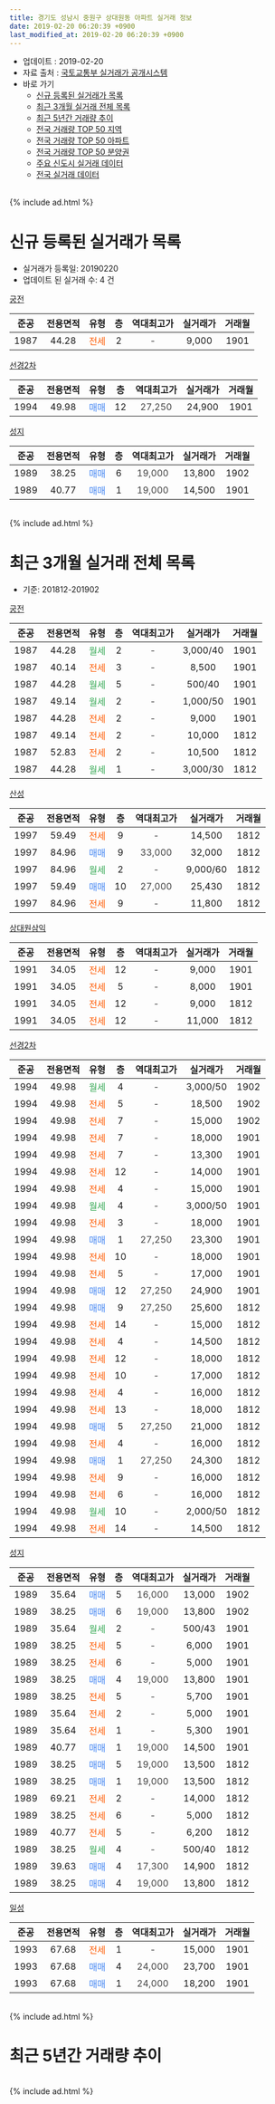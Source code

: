```yaml
---
title: 경기도 성남시 중원구 상대원동 아파트 실거래 정보
date: 2019-02-20 06:20:39 +0900
last_modified_at: 2019-02-20 06:20:39 +0900
---
```


* 업데이트 : 2019-02-20
* 자료 출처 : [국토교통부 실거래가 공개시스템](http://rt.molit.go.kr)
* 바로 가기
    * [신규 등록된 실거래가 목록](#신규-등록된-실거래가-목록)
    * [최근 3개월 실거래 전체 목록](#최근-3개월-실거래-전체-목록)
    * [최근 5년간 거래량 추이](#최근-5년간-거래량-추이)
    * [전국 거래량 TOP 50 지역](https://inasie.github.io/apt-trade-info/최근-3개월-전국에서-가장-거래가-많이-발생한-지역)
    * [전국 거래량 TOP 50 아파트](https://inasie.github.io/apt-trade-info/최근-3개월-전국에서-가장-거래가-많이-발생한-아파트)
    * [전국 거래량 TOP 50 분양권](https://inasie.github.io/apt-trade-info/최근-3개월-전국에서-가장-거래가-많이-발생한-분양권)
    * [주요 신도시 실거래 데이터](https://inasie.github.io/apt-trade-info/주요-신도시)
    * [전국 실거래 데이터](https://inasie.github.io/apt-trade-info/전국)
<br>
{% include ad.html %}
<br>

# 신규 등록된 실거래가 목록
* 실거래가 등록일: 20190220
* 업데이트 된 실거래 수: 4 건


[궁전](https://search.naver.com/search.naver?query=%EA%B2%BD%EA%B8%B0%EB%8F%84+%EC%84%B1%EB%82%A8%EC%8B%9C+%EC%A4%91%EC%9B%90%EA%B5%AC+%EC%83%81%EB%8C%80%EC%9B%90%EB%8F%99+%EA%B6%81%EC%A0%84)

|준공|전용면적|유형|층|역대최고가|실거래가|거래월|
|:---:|:---:|:---:|:---:|:---:|:---:|:---:|
|1987|44.28|<span style="color:#ff5a00">전세</span>|2|<span style="color:#444444">-</span>|9,000|1901|

[선경2차](https://search.naver.com/search.naver?query=%EA%B2%BD%EA%B8%B0%EB%8F%84+%EC%84%B1%EB%82%A8%EC%8B%9C+%EC%A4%91%EC%9B%90%EA%B5%AC+%EC%83%81%EB%8C%80%EC%9B%90%EB%8F%99+%EC%84%A0%EA%B2%BD2%EC%B0%A8)

|준공|전용면적|유형|층|역대최고가|실거래가|거래월|
|:---:|:---:|:---:|:---:|:---:|:---:|:---:|
|1994|49.98|<span style="color:#4285f3">매매</span>|12|<span style="color:#444444">27,250</span>|24,900|1901|

[성지](https://search.naver.com/search.naver?query=%EA%B2%BD%EA%B8%B0%EB%8F%84+%EC%84%B1%EB%82%A8%EC%8B%9C+%EC%A4%91%EC%9B%90%EA%B5%AC+%EC%83%81%EB%8C%80%EC%9B%90%EB%8F%99+%EC%84%B1%EC%A7%80)

|준공|전용면적|유형|층|역대최고가|실거래가|거래월|
|:---:|:---:|:---:|:---:|:---:|:---:|:---:|
|1989|38.25|<span style="color:#4285f3">매매</span>|6|<span style="color:#444444">19,000</span>|13,800|1902|
|1989|40.77|<span style="color:#4285f3">매매</span>|1|<span style="color:#444444">19,000</span>|14,500|1901|


<br>
{% include ad.html %}
<br>

# 최근 3개월 실거래 전체 목록
* 기준: 201812-201902


[궁전](https://search.naver.com/search.naver?query=%EA%B2%BD%EA%B8%B0%EB%8F%84+%EC%84%B1%EB%82%A8%EC%8B%9C+%EC%A4%91%EC%9B%90%EA%B5%AC+%EC%83%81%EB%8C%80%EC%9B%90%EB%8F%99+%EA%B6%81%EC%A0%84)

|준공|전용면적|유형|층|역대최고가|실거래가|거래월|
|:---:|:---:|:---:|:---:|:---:|:---:|:---:|
|1987|44.28|<span style="color:#34a853">월세</span>|2|<span style="color:#444444">-</span>|3,000/40|1901|
|1987|40.14|<span style="color:#ff5a00">전세</span>|3|<span style="color:#444444">-</span>|8,500|1901|
|1987|44.28|<span style="color:#34a853">월세</span>|5|<span style="color:#444444">-</span>|500/40|1901|
|1987|49.14|<span style="color:#34a853">월세</span>|2|<span style="color:#444444">-</span>|1,000/50|1901|
|1987|44.28|<span style="color:#ff5a00">전세</span>|2|<span style="color:#444444">-</span>|9,000|1901|
|1987|49.14|<span style="color:#ff5a00">전세</span>|2|<span style="color:#444444">-</span>|10,000|1812|
|1987|52.83|<span style="color:#ff5a00">전세</span>|2|<span style="color:#444444">-</span>|10,500|1812|
|1987|44.28|<span style="color:#34a853">월세</span>|1|<span style="color:#444444">-</span>|3,000/30|1812|

[산성](https://search.naver.com/search.naver?query=%EA%B2%BD%EA%B8%B0%EB%8F%84+%EC%84%B1%EB%82%A8%EC%8B%9C+%EC%A4%91%EC%9B%90%EA%B5%AC+%EC%83%81%EB%8C%80%EC%9B%90%EB%8F%99+%EC%82%B0%EC%84%B1)

|준공|전용면적|유형|층|역대최고가|실거래가|거래월|
|:---:|:---:|:---:|:---:|:---:|:---:|:---:|
|1997|59.49|<span style="color:#ff5a00">전세</span>|9|<span style="color:#444444">-</span>|14,500|1812|
|1997|84.96|<span style="color:#4285f3">매매</span>|9|<span style="color:#444444">33,000</span>|32,000|1812|
|1997|84.96|<span style="color:#34a853">월세</span>|2|<span style="color:#444444">-</span>|9,000/60|1812|
|1997|59.49|<span style="color:#4285f3">매매</span>|10|<span style="color:#444444">27,000</span>|25,430|1812|
|1997|84.96|<span style="color:#ff5a00">전세</span>|9|<span style="color:#444444">-</span>|11,800|1812|

[상대원삼익](https://search.naver.com/search.naver?query=%EA%B2%BD%EA%B8%B0%EB%8F%84+%EC%84%B1%EB%82%A8%EC%8B%9C+%EC%A4%91%EC%9B%90%EA%B5%AC+%EC%83%81%EB%8C%80%EC%9B%90%EB%8F%99+%EC%83%81%EB%8C%80%EC%9B%90%EC%82%BC%EC%9D%B5)

|준공|전용면적|유형|층|역대최고가|실거래가|거래월|
|:---:|:---:|:---:|:---:|:---:|:---:|:---:|
|1991|34.05|<span style="color:#ff5a00">전세</span>|12|<span style="color:#444444">-</span>|9,000|1901|
|1991|34.05|<span style="color:#ff5a00">전세</span>|5|<span style="color:#444444">-</span>|8,000|1901|
|1991|34.05|<span style="color:#ff5a00">전세</span>|12|<span style="color:#444444">-</span>|9,000|1812|
|1991|34.05|<span style="color:#ff5a00">전세</span>|12|<span style="color:#444444">-</span>|11,000|1812|

[선경2차](https://search.naver.com/search.naver?query=%EA%B2%BD%EA%B8%B0%EB%8F%84+%EC%84%B1%EB%82%A8%EC%8B%9C+%EC%A4%91%EC%9B%90%EA%B5%AC+%EC%83%81%EB%8C%80%EC%9B%90%EB%8F%99+%EC%84%A0%EA%B2%BD2%EC%B0%A8)

|준공|전용면적|유형|층|역대최고가|실거래가|거래월|
|:---:|:---:|:---:|:---:|:---:|:---:|:---:|
|1994|49.98|<span style="color:#34a853">월세</span>|4|<span style="color:#444444">-</span>|3,000/50|1902|
|1994|49.98|<span style="color:#ff5a00">전세</span>|5|<span style="color:#444444">-</span>|18,500|1902|
|1994|49.98|<span style="color:#ff5a00">전세</span>|7|<span style="color:#444444">-</span>|15,000|1902|
|1994|49.98|<span style="color:#ff5a00">전세</span>|7|<span style="color:#444444">-</span>|18,000|1901|
|1994|49.98|<span style="color:#ff5a00">전세</span>|7|<span style="color:#444444">-</span>|13,300|1901|
|1994|49.98|<span style="color:#ff5a00">전세</span>|12|<span style="color:#444444">-</span>|14,000|1901|
|1994|49.98|<span style="color:#ff5a00">전세</span>|4|<span style="color:#444444">-</span>|15,000|1901|
|1994|49.98|<span style="color:#34a853">월세</span>|4|<span style="color:#444444">-</span>|3,000/50|1901|
|1994|49.98|<span style="color:#ff5a00">전세</span>|3|<span style="color:#444444">-</span>|18,000|1901|
|1994|49.98|<span style="color:#4285f3">매매</span>|1|<span style="color:#444444">27,250</span>|23,300|1901|
|1994|49.98|<span style="color:#ff5a00">전세</span>|10|<span style="color:#444444">-</span>|18,000|1901|
|1994|49.98|<span style="color:#ff5a00">전세</span>|5|<span style="color:#444444">-</span>|17,000|1901|
|1994|49.98|<span style="color:#4285f3">매매</span>|12|<span style="color:#444444">27,250</span>|24,900|1901|
|1994|49.98|<span style="color:#4285f3">매매</span>|9|<span style="color:#444444">27,250</span>|25,600|1812|
|1994|49.98|<span style="color:#ff5a00">전세</span>|14|<span style="color:#444444">-</span>|15,000|1812|
|1994|49.98|<span style="color:#ff5a00">전세</span>|4|<span style="color:#444444">-</span>|14,500|1812|
|1994|49.98|<span style="color:#ff5a00">전세</span>|12|<span style="color:#444444">-</span>|18,000|1812|
|1994|49.98|<span style="color:#ff5a00">전세</span>|10|<span style="color:#444444">-</span>|17,000|1812|
|1994|49.98|<span style="color:#ff5a00">전세</span>|4|<span style="color:#444444">-</span>|16,000|1812|
|1994|49.98|<span style="color:#ff5a00">전세</span>|13|<span style="color:#444444">-</span>|18,000|1812|
|1994|49.98|<span style="color:#4285f3">매매</span>|5|<span style="color:#444444">27,250</span>|21,000|1812|
|1994|49.98|<span style="color:#ff5a00">전세</span>|4|<span style="color:#444444">-</span>|16,000|1812|
|1994|49.98|<span style="color:#4285f3">매매</span>|1|<span style="color:#444444">27,250</span>|24,300|1812|
|1994|49.98|<span style="color:#ff5a00">전세</span>|9|<span style="color:#444444">-</span>|16,000|1812|
|1994|49.98|<span style="color:#ff5a00">전세</span>|6|<span style="color:#444444">-</span>|16,000|1812|
|1994|49.98|<span style="color:#34a853">월세</span>|10|<span style="color:#444444">-</span>|2,000/50|1812|
|1994|49.98|<span style="color:#ff5a00">전세</span>|14|<span style="color:#444444">-</span>|14,500|1812|


<script async src="//pagead2.googlesyndication.com/pagead/js/adsbygoogle.js"></script>
<!-- 기본 -->
<ins class="adsbygoogle"
     style="display:block"
     data-ad-client="ca-pub-2446590836940007"
     data-ad-slot="1659523306"
     data-ad-format="auto"
     data-full-width-responsive="true"></ins>
<script>
(adsbygoogle = window.adsbygoogle || []).push({});
</script>


[성지](https://search.naver.com/search.naver?query=%EA%B2%BD%EA%B8%B0%EB%8F%84+%EC%84%B1%EB%82%A8%EC%8B%9C+%EC%A4%91%EC%9B%90%EA%B5%AC+%EC%83%81%EB%8C%80%EC%9B%90%EB%8F%99+%EC%84%B1%EC%A7%80)

|준공|전용면적|유형|층|역대최고가|실거래가|거래월|
|:---:|:---:|:---:|:---:|:---:|:---:|:---:|
|1989|35.64|<span style="color:#4285f3">매매</span>|5|<span style="color:#444444">16,000</span>|13,000|1902|
|1989|38.25|<span style="color:#4285f3">매매</span>|6|<span style="color:#444444">19,000</span>|13,800|1902|
|1989|35.64|<span style="color:#34a853">월세</span>|2|<span style="color:#444444">-</span>|500/43|1901|
|1989|38.25|<span style="color:#ff5a00">전세</span>|5|<span style="color:#444444">-</span>|6,000|1901|
|1989|38.25|<span style="color:#ff5a00">전세</span>|6|<span style="color:#444444">-</span>|5,000|1901|
|1989|38.25|<span style="color:#4285f3">매매</span>|4|<span style="color:#444444">19,000</span>|13,800|1901|
|1989|38.25|<span style="color:#ff5a00">전세</span>|5|<span style="color:#444444">-</span>|5,700|1901|
|1989|35.64|<span style="color:#ff5a00">전세</span>|2|<span style="color:#444444">-</span>|5,000|1901|
|1989|35.64|<span style="color:#ff5a00">전세</span>|1|<span style="color:#444444">-</span>|5,300|1901|
|1989|40.77|<span style="color:#4285f3">매매</span>|1|<span style="color:#444444">19,000</span>|14,500|1901|
|1989|38.25|<span style="color:#4285f3">매매</span>|5|<span style="color:#444444">19,000</span>|13,500|1812|
|1989|38.25|<span style="color:#4285f3">매매</span>|1|<span style="color:#444444">19,000</span>|13,500|1812|
|1989|69.21|<span style="color:#ff5a00">전세</span>|2|<span style="color:#444444">-</span>|14,000|1812|
|1989|38.25|<span style="color:#ff5a00">전세</span>|6|<span style="color:#444444">-</span>|5,000|1812|
|1989|40.77|<span style="color:#ff5a00">전세</span>|5|<span style="color:#444444">-</span>|6,200|1812|
|1989|38.25|<span style="color:#34a853">월세</span>|4|<span style="color:#444444">-</span>|500/40|1812|
|1989|39.63|<span style="color:#4285f3">매매</span>|4|<span style="color:#444444">17,300</span>|14,900|1812|
|1989|38.25|<span style="color:#4285f3">매매</span>|4|<span style="color:#444444">19,000</span>|13,800|1812|

[일성](https://search.naver.com/search.naver?query=%EA%B2%BD%EA%B8%B0%EB%8F%84+%EC%84%B1%EB%82%A8%EC%8B%9C+%EC%A4%91%EC%9B%90%EA%B5%AC+%EC%83%81%EB%8C%80%EC%9B%90%EB%8F%99+%EC%9D%BC%EC%84%B1)

|준공|전용면적|유형|층|역대최고가|실거래가|거래월|
|:---:|:---:|:---:|:---:|:---:|:---:|:---:|
|1993|67.68|<span style="color:#ff5a00">전세</span>|1|<span style="color:#444444">-</span>|15,000|1901|
|1993|67.68|<span style="color:#4285f3">매매</span>|4|<span style="color:#444444">24,000</span>|23,700|1901|
|1993|67.68|<span style="color:#4285f3">매매</span>|1|<span style="color:#444444">24,000</span>|18,200|1901|


<br>
{% include ad.html %}
<br>

# 최근 5년간 거래량 추이


<div style="width:100%;">
    <canvas id="deal_progress" height="200"></canvas>
</div>

<script>
new Chart(document.getElementById("deal_progress"), {
    type: 'line',
    data: {
        labels: ['201402','201403','201404','201405','201406','201407','201408','201409','201410','201411','201412','201501','201502','201503','201504','201505','201506','201507','201508','201509','201510','201511','201512','201601','201602','201603','201604','201605','201606','201607','201608','201609','201610','201611','201612','201701','201702','201703','201704','201705','201706','201707','201708','201709','201710','201711','201712','201801','201802','201803','201804','201805','201806','201807','201808','201809','201810','201811','201812','201901','201902'],
        datasets: [{
            label: '매매',
            pointRadius: 1,
            data: [25, 30, 27, 19, 27, 28, 36, 40, 18, 24, 16, 24, 47, 53, 40, 40, 27, 43, 29, 26, 25, 25, 15, 14, 32, 39, 37, 31, 44, 38, 39, 45, 44, 28, 17, 4, 21, 32, 32, 33, 33, 35, 23, 20, 18, 18, 13, 28, 20, 41, 28, 21, 26, 27, 62, 67, 20, 20, 9, 6, 2],
            borderColor: "rgba(255, 201, 14, 1)",
            backgroundColor: "rgba(255, 201, 14, 0.5)",
            fill: false,
            lineTension: 0
        },{
            label: '전월세',
            pointRadius: 1,
            data: [33, 40, 38, 20, 31, 32, 15, 30, 25, 18, 26, 41, 32, 35, 28, 21, 29, 32, 27, 18, 26, 27, 26, 28, 29, 44, 29, 40, 33, 29, 35, 28, 27, 42, 28, 26, 41, 30, 29, 40, 29, 32, 40, 20, 27, 23, 26, 26, 21, 44, 29, 24, 27, 31, 27, 33, 31, 20, 23, 22, 3],
            borderColor: "rgba(0, 141, 185, 1)",
            backgroundColor: "rgba(0, 141, 185, 0.5)",
            fill: false,
            lineTension: 0
        }
        ]
    },
    options: {
        responsive: true,
        title: {
            display: false
        },
        tooltips: {
            mode: 'index',
            intersect: false
        },
        hover: {
            mode: 'nearest',
            intersect: true
        },
        scales: {
            xAxes: [{
                display: true,
                scaleLabel: {
                    display: true,
                    labelString: '년/월'
                }
            }],
            yAxes: [{
                display: true,
                ticks: {
                    suggestedMin: 0,
                },
                scaleLabel: {
                    display: true,
                    labelString: '실거래 수'
                }
            }]
        }
    }
});

</script>


<br>
{% include ad.html %}
<br>

